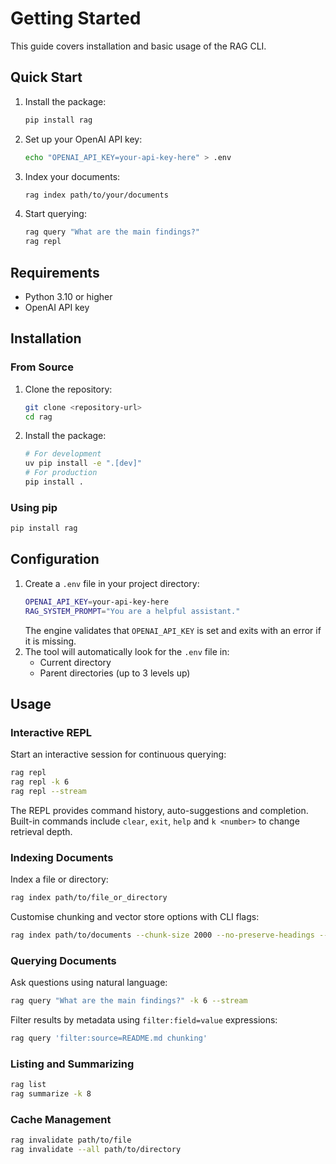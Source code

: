# Getting Started

This guide covers installation and basic usage of the RAG CLI.

## Quick Start

1. Install the package:
   ```bash
   pip install rag
   ```
2. Set up your OpenAI API key:
   ```bash
   echo "OPENAI_API_KEY=your-api-key-here" > .env
   ```
3. Index your documents:
   ```bash
   rag index path/to/your/documents
   ```
4. Start querying:
   ```bash
   rag query "What are the main findings?"
   rag repl
   ```

## Requirements

- Python 3.10 or higher
- OpenAI API key

## Installation

### From Source
1. Clone the repository:
   ```bash
   git clone <repository-url>
   cd rag
   ```
2. Install the package:
   ```bash
   # For development
   uv pip install -e ".[dev]"
   # For production
   pip install .
   ```

### Using pip
```bash
pip install rag
```

## Configuration

1. Create a `.env` file in your project directory:
   ```bash
   OPENAI_API_KEY=your-api-key-here
   RAG_SYSTEM_PROMPT="You are a helpful assistant."
   ```
   The engine validates that `OPENAI_API_KEY` is set and exits with an error if it is missing.
2. The tool will automatically look for the `.env` file in:
   - Current directory
   - Parent directories (up to 3 levels up)

## Usage

### Interactive REPL
Start an interactive session for continuous querying:
```bash
rag repl
rag repl -k 6
rag repl --stream
```
The REPL provides command history, auto-suggestions and completion. Built-in commands include `clear`, `exit`, `help` and `k <number>` to change retrieval depth.

### Indexing Documents
Index a file or directory:
```bash
rag index path/to/file_or_directory
```
Customise chunking and vector store options with CLI flags:
```bash
rag index path/to/documents --chunk-size 2000 --no-preserve-headings --vectorstore-backend faiss --max-workers 16 --sync-batching
```

### Querying Documents
Ask questions using natural language:
```bash
rag query "What are the main findings?" -k 6 --stream
```
Filter results by metadata using `filter:field=value` expressions:
```bash
rag query 'filter:source=README.md chunking'
```

### Listing and Summarizing
```bash
rag list
rag summarize -k 8
```

### Cache Management
```bash
rag invalidate path/to/file
rag invalidate --all path/to/directory
```

